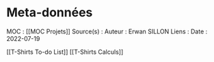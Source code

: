 # Meta-données

MOC : [[MOC Projets]]
Source(s) : 
Auteur : Erwan SILLON
Liens : 
Date : 2022-07-19

[[T-Shirts To-do List]]
[[T-Shirts Calculs]]